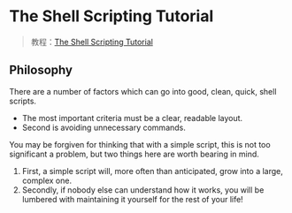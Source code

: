 # The Shell Scripting Tutorial

> 教程：[The Shell Scripting Tutorial](https://www.shellscript.sh/)

## Philosophy

There are a number of factors which can go into good, clean, quick, shell scripts.

- The most important criteria must be a clear, readable layout.
- Second is avoiding unnecessary commands.

You may be forgiven for thinking that with a simple script, this is not too significant a problem, but two things here are worth bearing in mind.

1. First, a simple script will, more often than anticipated, grow into a large, complex one.
2. Secondly, if nobody else can understand how it works, you will be lumbered with maintaining it yourself for the rest of your life!
